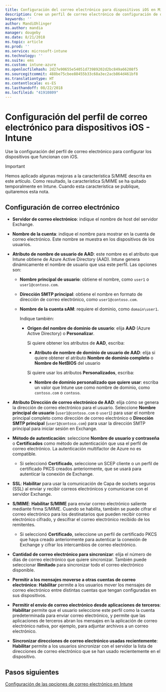 ```yaml
---
title: Configuración del correo electrónico para dispositivos iOS en Microsoft Intune - Azure | Microsoft Docs
description: Cree un perfil de correo electrónico de configuración de dispositivos que use servidores de Exchange y recupere los atributos de Azure Active Directory. También puede habilitar SSL, autenticar a los usuarios con certificados o con el nombre de usuario y contraseña, y sincronizar el correo electrónico en dispositivos iOS con Microsoft Intune.
keywords: ''
author: MandiOhlinger
ms.author: mandia
manager: dougeby
ms.date: 8/21/2018
ms.topic: article
ms.prod: ''
ms.service: microsoft-intune
ms.technology: ''
ms.suite: ems
ms.custom: intune-azure
ms.openlocfilehash: 2d27e90655e54051d73989202d2bc849a66208f5
ms.sourcegitcommit: 488be75cbee88455b33c68a3ec2acb864d461bf8
ms.translationtype: HT
ms.contentlocale: es-ES
ms.lasthandoff: 08/22/2018
ms.locfileid: "41910809"
---
```

# <a name="email-profile-settings-for-ios-devices---intune"></a>Configuración del perfil de correo electrónico para dispositivos iOS - Intune

Use la configuración del perfil de correo electrónico para configurar los dispositivos que funcionan con iOS.

> [!IMPORTANT]
> Hemos aplicado algunas mejoras a la característica S/MIME descrita en este artículo. Como resultado, la característica S/MIME se ha quitado temporalmente en Intune. Cuando esta característica se publique, quitaremos esta nota.

## <a name="email-settings"></a>Configuración de correo electrónico

- **Servidor de correo electrónico**: indique el nombre de host del servidor Exchange.
- **Nombre de la cuenta**: indique el nombre para mostrar en la cuenta de correo electrónico. Este nombre se muestra en los dispositivos de los usuarios.
- **Atributo de nombre de usuario de AAD**: este nombre es el atributo que Intune obtiene de Azure Active Directory (AAD). Intune genera dinámicamente el nombre de usuario que usa este perfil. Las opciones son:
  - **Nombre principal de usuario**: obtiene el nombre, como `user1` o `user1@contoso.com`.
  - **Dirección SMTP principal**: obtiene el nombre en formato de dirección de correo electrónico, como `user1@contoso.com`.
  - **Nombre de la cuenta sAM**: requiere el dominio, como `domain\user1`.

    Indique también:  
    - **Origen del nombre de dominio de usuario**: elija **AAD** (Azure Active Directory) o **Personalizar**.

      Si quiere obtener los atributos de **AAD**, escriba:
      - **Atributo de nombre de dominio de usuario de AAD**: elija si quiere obtener el atributo **Nombre de dominio completo** o **Nombre de NetBIOS** del usuario

      Si quiere usar los atributos **Personalizados**, escriba:
      - **Nombre de dominio personalizado que quiere usar**: escriba un valor que Intune use como nombre de dominio, como `contoso.com` o `contoso`.

- **Atributo Dirección de correo electrónico de AAD**: elija cómo se genera la dirección de correo electrónico para el usuario. Seleccione **Nombre principal de usuario** (`user1@contoso.com` o `user1`) para usar el nombre principal completo como dirección de correo electrónico o **Dirección SMTP principal** (`user1@contoso.com`) para usar la dirección SMTP principal para iniciar sesión en Exchange.
- **Método de autenticación**: seleccione **Nombre de usuario y contraseña** o **Certificados** como método de autenticación que usa el perfil de correo electrónico. La autenticación multifactor de Azure no es compatible.
  - Si seleccionó **Certificado**, seleccione un SCEP cliente o un perfil de certificado PKCS creados anteriormente, que se usará para autenticar la conexión de Exchange.
- **SSL**: **Habilitar** para usar la comunicación de Capa de sockets seguros (SSL) al enviar y recibir correos electrónicos y comunicarse con el servidor Exchange.
- **S/MIME**: **Habilitar S/MIME** para enviar correo electrónico saliente mediante firma S/MIME. Cuando se habilita, también se puede cifrar el correo electrónico para los destinatarios que pueden recibir correo electrónico cifrado, y descifrar el correo electrónico recibido de los remitentes.
  - Si seleccionó **Certificado**, seleccione un perfil de certificado PKCS que haya creado anteriormente para autenticar la conexión de Exchange y cifrar los intercambios de correo electrónico.
- **Cantidad de correo electrónico para sincronizar**: elija el número de días de correo electrónico que quiere sincronizar. También puede seleccionar **Ilimitado** para sincronizar todo el correo electrónico disponible.
- **Permitir a los mensajes moverse a otras cuentas de correo electrónico**: **Habilitar** permite a los usuarios mover los mensajes de correo electrónico entre distintas cuentas que tengan configuradas en sus dispositivos.
- **Permitir el envío de correo electrónico desde aplicaciones de terceros**: **Habilitar** permite que el usuario seleccione este perfil como la cuenta predeterminada para enviar correo electrónico, y permite que las aplicaciones de terceros abran los mensajes en la aplicación de correo electrónico nativa, por ejemplo, para adjuntar archivos a un correo electrónico.
- **Sincronizar direcciones de correo electrónico usadas recientemente**: **Habilitar** permite a los usuarios sincronizar con el servidor la lista de direcciones de correo electrónico que se han usado recientemente en el dispositivo.

## <a name="next-steps"></a>Pasos siguientes
[Configuración de las opciones de correo electrónico en Intune](email-settings-configure.md)
